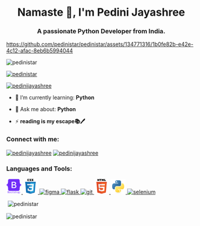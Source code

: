 <h1 align="center">Namaste 🙏, I'm Pedini Jayashree</h1>
<h3 align="center">A passionate Python Developer from India.</h3>


https://github.com/pedinistar/pedinistar/assets/134771316/1b0fe82b-e42e-4c12-afac-8eb6b5994044


<p align="left"> <img src="https://komarev.com/ghpvc/?username=pedinistar&label=Profile%20views&color=0e75b6&style=flat" alt="pedinistar" /> </p>

<p align="left"> <a href="https://github.com/ryo-ma/github-profile-trophy"><img src="https://github-profile-trophy.vercel.app/?username=pedinistar" alt="pedinistar" /></a> </p>

<p align="left"> <a href="https://twitter.com/pedinijayashree" target="blank"><img src="https://img.shields.io/twitter/follow/pedinijayashree?logo=twitter&style=for-the-badge" alt="pedinijayashree" /></a> </p>

- 🌱 I’m currently learning: **Python**

- 💬 Ask me about: **Python**

- ⚡ **reading is my escape📚🖊️**


<h3 align="left">Connect with me:</h3>
<p align="left">
<a href="https://twitter.com/pedinijayashree" target="blank"><img align="center" src="https://raw.githubusercontent.com/rahuldkjain/github-profile-readme-generator/master/src/images/icons/Social/twitter.svg" alt="pedinijayashree" height="30" width="40" /></a>
<a href="https://linkedin.com/in/pedinijayashree" target="blank"><img align="center" src="https://raw.githubusercontent.com/rahuldkjain/github-profile-readme-generator/master/src/images/icons/Social/linked-in-alt.svg" alt="pedinijayashree" height="30" width="40" /></a>
</p>

<h3 align="left">Languages and Tools:</h3>
<p align="left"> <a href="https://getbootstrap.com" target="_blank" rel="noreferrer"> <img src="https://raw.githubusercontent.com/devicons/devicon/master/icons/bootstrap/bootstrap-plain-wordmark.svg" alt="bootstrap" width="40" height="40"/> </a> <a href="https://www.w3schools.com/css/" target="_blank" rel="noreferrer"> <img src="https://raw.githubusercontent.com/devicons/devicon/master/icons/css3/css3-original-wordmark.svg" alt="css3" width="40" height="40"/> </a> <a href="https://www.figma.com/" target="_blank" rel="noreferrer"> <img src="https://www.vectorlogo.zone/logos/figma/figma-icon.svg" alt="figma" width="40" height="40"/> </a> <a href="https://flask.palletsprojects.com/" target="_blank" rel="noreferrer"> <img src="https://www.vectorlogo.zone/logos/pocoo_flask/pocoo_flask-icon.svg" alt="flask" width="40" height="40"/> </a> <a href="https://git-scm.com/" target="_blank" rel="noreferrer"> <img src="https://www.vectorlogo.zone/logos/git-scm/git-scm-icon.svg" alt="git" width="40" height="40"/> </a> <a href="https://www.w3.org/html/" target="_blank" rel="noreferrer"> <img src="https://raw.githubusercontent.com/devicons/devicon/master/icons/html5/html5-original-wordmark.svg" alt="html5" width="40" height="40"/> </a> <a href="https://www.python.org" target="_blank" rel="noreferrer"> <img src="https://raw.githubusercontent.com/devicons/devicon/master/icons/python/python-original.svg" alt="python" width="40" height="40"/> </a> <a href="https://www.selenium.dev" target="_blank" rel="noreferrer"> <img src="https://raw.githubusercontent.com/detain/svg-logos/780f25886640cef088af994181646db2f6b1a3f8/svg/selenium-logo.svg" alt="selenium" width="40" height="40"/> </a> </p>

<p>&nbsp;<img align="center" src="https://github-readme-stats.vercel.app/api?username=pedinistar&show_icons=true&locale=en" alt="pedinistar" /></p>

<p><img align="center" src="https://github-readme-streak-stats.herokuapp.com/?user=pedinistar&" alt="pedinistar" /></p>
